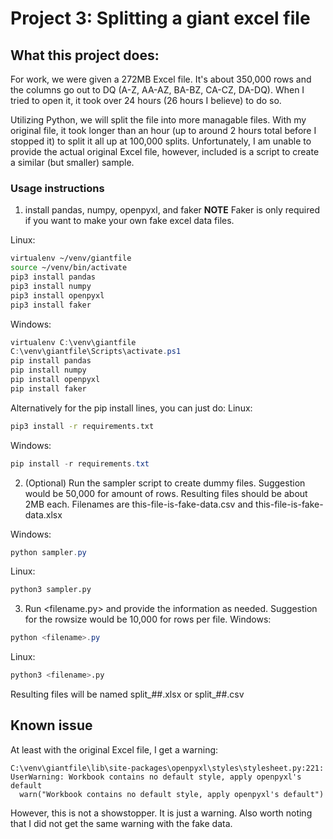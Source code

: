 # Project 3: Splitting a giant excel file
## What this project does:
For work, we were given a 272MB Excel file.  It's about 350,000 rows and the columns go out to DQ (A-Z, AA-AZ, BA-BZ, CA-CZ, DA-DQ).
When I tried to open it, it took over 24 hours (26 hours I believe) to do so.

Utilizing Python, we will split the file into more managable files.  With my original file, it took longer than an hour (up to around 2 hours total before I stopped it) to split it all up at 100,000 splits.
Unfortunately, I am unable to provide the actual original Excel file, however, included is a script to create a similar (but smaller) sample.

### Usage instructions
1. install pandas, numpy, openpyxl, and faker
**NOTE** Faker is only required if you want to make your own fake excel data files.

Linux:
```bash
virtualenv ~/venv/giantfile
source ~/venv/bin/activate
pip3 install pandas
pip3 install numpy
pip3 install openpyxl
pip3 install faker
```

Windows:
```powershell
virtualenv C:\venv\giantfile
C:\venv\giantfile\Scripts\activate.ps1
pip install pandas
pip install numpy
pip install openpyxl
pip install faker
```

Alternatively for the pip install lines, you can just do:
Linux:
```bash
pip3 install -r requirements.txt
```
Windows:
```powershell
pip install -r requirements.txt
```

2. (Optional) Run the sampler script to create dummy files.  Suggestion would be 50,000 for amount of rows.  Resulting files should be about 2MB each.  Filenames are this-file-is-fake-data.csv and this-file-is-fake-data.xlsx

Windows:
```powershell
python sampler.py
```

Linux:
```bash
python3 sampler.py
```

3. Run <filename.py> and provide the information as needed.  Suggestion for the rowsize would be 10,000 for rows per file.
Windows:
```powershell
python <filename>.py
```

Linux:
```bash
python3 <filename>.py
```
Resulting files will be named split_##.xlsx or split_##.csv

## Known issue
At least with the original Excel file, I get a warning:
```
C:\venv\giantfile\lib\site-packages\openpyxl\styles\stylesheet.py:221: UserWarning: Workbook contains no default style, apply openpyxl's default
  warn("Workbook contains no default style, apply openpyxl's default")
```
However, this is not a showstopper.  It is just a warning.  Also worth noting that I did not get the same warning with the fake data.